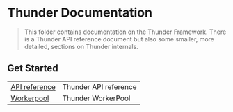 # Thunder Documentation

> This folder contains documentation on the Thunder Framework. There is a Thunder API reference document but also some smaller, more detailed, sections on Thunder internals.

## Get Started

|              |               |
| ------------ | --------------|
| [API reference](https://github.com/rdkcentral/Thunder/blob/master/doc/WPE%20-%20API%20-%20WPEFramework.docx) | Thunder API reference |
| [Workerpool](internals/Worker_Pool.md) | Thunder WorkerPool |

